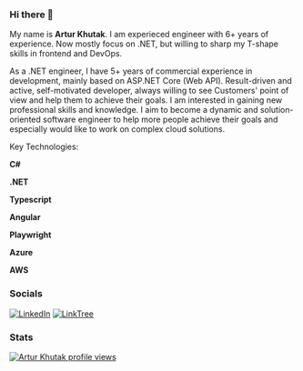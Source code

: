 ### Hi there 👋

My name is **Artur Khutak**.
I am experieced engineer with 6+ years of experience. Now mostly focus on .NET, but willing to sharp my T-shape skills in frontend and DevOps.

As a .NET engineer, I have 5+ years of commercial experience in development, mainly based on ASP.NET Core (Web API). Result-driven and active, self-motivated developer, always willing to see Customers' point of view and help them to achieve their goals. I am interested in gaining new professional skills and knowledge. 
I aim to become a dynamic and solution-oriented software engineer to help more people achieve their goals and especially would like to work on complex cloud solutions. 

Key Technologies:

**C#**

**.NET**

**Typescript**

**Angular**

**Playwright**

**Azure**

**AWS**

### Socials

[![LinkedIn](https://img.shields.io/badge/-LinkedIn-blue?style=for-the-badge&logo=appveyor)](https://www.linkedin.com/in/arty-prof)
[![LinkTree](https://img.shields.io/badge/-linktree-green?style=for-the-badge&logo=appveyor)](https://linktr.ee/arty_prof)

### Stats
[![Artur Khutak profile views](https://u8views.com/api/v1/github/profiles/28942912/views/day-week-month-total-count.svg)](https://u8views.com/github/ArtyProf)
